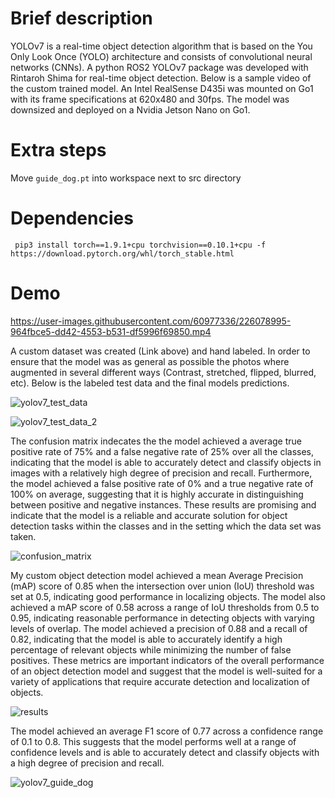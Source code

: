 # Brief description
YOLOv7 is a real-time object detection algorithm that is based on the You Only Look Once (YOLO) architecture and consists of convolutional neural networks (CNNs). A python ROS2 YOLOv7 package was developed with Rintaroh Shima for real-time object detection. Below is a sample video of the custom trained model. An Intel RealSense D435i was mounted on Go1 with its frame specifications at 620x480 and 30fps. The model was downsized and deployed on a Nvidia Jetson Nano on Go1.

# Extra steps
Move `guide_dog.pt` into workspace next to src directory

# Dependencies
     pip3 install torch==1.9.1+cpu torchvision==0.10.1+cpu -f https://download.pytorch.org/whl/torch_stable.html

# Demo
https://user-images.githubusercontent.com/60977336/226078995-964fbce5-dd42-4553-b531-df5996f69850.mp4

A custom dataset was created (Link above) and hand labeled. In order to ensure that the model was as general as possible the photos where augmented in several different ways (Contrast, stretched, flipped, blurred, etc). Below is the labeled test data and the final models predictions.

![yolov7_test_data](https://user-images.githubusercontent.com/60977336/226084555-74ed7a13-bb35-461a-8069-ade6f4d9e4a5.jpg)

![yolov7_test_data_2](https://user-images.githubusercontent.com/60977336/226084557-815a6129-ed7d-4d68-bfa1-9e4a4e94a4f4.jpg)

The confusion matrix indecates the the model achieved a average true positive rate of 75% and a false negative rate of 25% over all the classes, indicating that the model is able to accurately detect and classify objects in images with a relatively high degree of precision and recall. Furthermore, the model achieved a false positive rate of 0% and a true negative rate of 100% on average, suggesting that it is highly accurate in distinguishing between positive and negative instances. These results are promising and indicate that the model is a reliable and accurate solution for object detection tasks within the classes and in the setting which the data set was taken.

![confusion_matrix](https://user-images.githubusercontent.com/60977336/226084551-653490a5-0fa7-47d6-ba16-141a5a0a84f8.png)

My custom object detection model achieved a mean Average Precision (mAP) score of 0.85 when the intersection over union (IoU) threshold was set at 0.5, indicating good performance in localizing objects. The model also achieved a mAP score of 0.58 across a range of IoU thresholds from 0.5 to 0.95, indicating reasonable performance in detecting objects with varying levels of overlap. The model achieved a precision of 0.88 and a recall of 0.82, indicating that the model is able to accurately identify a high percentage of relevant objects while minimizing the number of false positives. These metrics are important indicators of the overall performance of an object detection model and suggest that the model is well-suited for a variety of applications that require accurate detection and localization of objects.

![results](https://user-images.githubusercontent.com/60977336/226084553-42ea7893-e17f-4351-ab5f-288e6e5c72d3.png)

The model achieved an average F1 score of 0.77 across a confidence range of 0.1 to 0.8. This suggests that the model performs well at a range of confidence levels and is able to accurately detect and classify objects with a high degree of precision and recall.

![yolov7_guide_dog](https://user-images.githubusercontent.com/60977336/226084554-6955c8d6-c14c-4048-9177-05a4b6df1fac.jpg)

